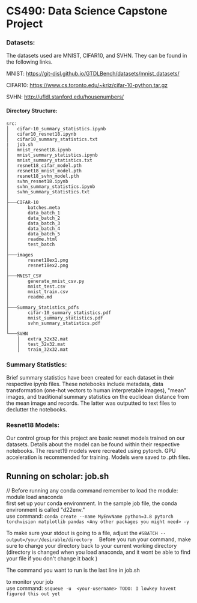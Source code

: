 # CS490: Data Science Capstone Project

### Datasets:
The datasets used are MNIST, CIFAR10, and SVHN. They can be found in the following links. 

MNIST: https://git-disl.github.io/GTDLBench/datasets/mnist_datasets/ 

CIFAR10: https://www.cs.toronto.edu/~kriz/cifar-10-python.tar.gz

SVHN: http://ufldl.stanford.edu/housenumbers/ 

#### Directory Structure:
```
src:
│   cifar-10_summary_statistics.ipynb
│   cifar10_resnet18.ipynb
│   cifar10_summary_statistics.txt
|   job.sh
│   mnist_resnet18.ipynb
│   mnist_summary_statistics.ipynb
│   mnist_summary_statistics.txt
│   resnet18_cifar_model.pth
│   resnet18_mnist_model.pth
│   resnet18_svhn_model.pth
│   svhn_resnet18.ipynb
│   svhn_summary_statistics.ipynb
│   svhn_summary_statistics.txt
│
├───CIFAR-10
│       batches.meta
│       data_batch_1
│       data_batch_2
│       data_batch_3
│       data_batch_4
│       data_batch_5
│       readme.html
│       test_batch
│
├───images
│       resnet18ex1.png
│       resnet18ex2.png
│
├───MNIST_CSV
│       generate_mnist_csv.py
│       mnist_test.csv
│       mnist_train.csv
│       readme.md
│
├───Summary_Statistics_pdfs
│       cifar-10_summary_statistics.pdf
│       mnist_summary_statistics.pdf
│       svhn_summary_statistics.pdf
│
└───SVHN
    │   extra_32x32.mat
    │   test_32x32.mat
    │   train_32x32.mat
```

### Summary Statistics:
Brief summary statistics have been created for each dataset in their respective ipynb files. These notebooks include metadata, data transformation (one-hot vectors to human interpretable images), "mean" images, and traditional summary statistics on the euclidean distance from the mean image and records. The latter was outputted to text files to declutter the notebooks.

### Resnet18 Models:
Our control group for this project are basic resnet models trained on our datasets. Details about the model can be found within their respective notebooks. The resnet19 models were recreated using pytorch. GPU acceleration is recommended for training. Models were saved to .pth files.

## Running on scholar: job.sh
// Before running any conda command remember to load the module: module load anaconda  
first set up your conda environment. In the sample job file, the conda environment is called "d22env."  
     use command: 
     ```conda create --name MyEnvName python=3.8 pytorch torchvision matplotlib pandas <Any other packages you might need> -y  ```

To make sure your stdout is going to a file, adjust the ```#SBATCH --output=/your/desirable/directory  ```
Before you run your command, make sure to change your directory back to your current working directory (directory is changed when you load anaconda, and it wont be able to find your file if you don't change it back  )

The command you want to run is the last line in job.sh  

to monitor your job  
	use command: ```ssqueue -u  <your-username> TODO: I lowkey havent figured this out yet  ``` 
